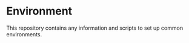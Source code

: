 # Environment
This repository contains any information and scripts to set up common environments.


